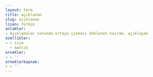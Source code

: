 ```yaml
---
layout: term
title: açıklanan
slug: aciklanan
lisan: Türkçe
anlamlar:
- Açıklamalar sonunda ortaya çıkması beklenen kavram; açıklayan
ozellikler:
- - isim
  - mantık
ornekler:
- - ''
orneklerkaynak:
- - ''
---
```

